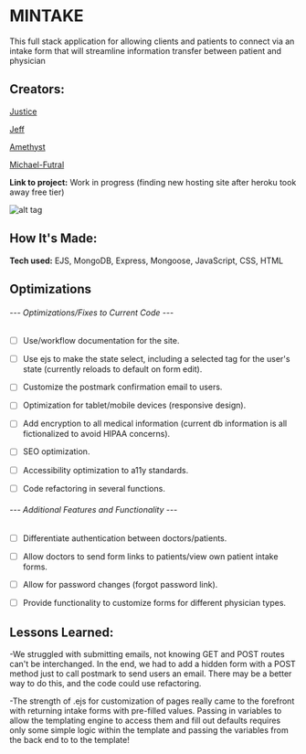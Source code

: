 # MINTAKE

This full stack application for allowing clients and patients to connect via an intake form that will streamline information transfer between patient and physician

## Creators:

[Justice](https://github.com/jaresj)

[Jeff](https://github.com/NothingRemains)

[Amethyst](https://github.com/amethystbibby)

[Michael-Futral](https://github.com/Michael-Futral)

**Link to project:** Work in progress (finding new hosting site after heroku took away free tier)

![alt tag](http://placecorgi.com/1200/650)

## How It's Made:

**Tech used:**
EJS, MongoDB, Express, Mongoose, JavaScript, CSS, HTML

## Optimizations

###### --- Optimizations/Fixes to Current Code ---

- [ ] Use/workflow documentation for the site.

- [ ] Use ejs to make the state select, including a selected tag for the user's state (currently reloads to default on form edit).

- [ ] Customize the postmark confirmation email to users.

- [ ] Optimization for tablet/mobile devices (responsive design).

- [ ] Add encryption to all medical information (current db information is all fictionalized to avoid HIPAA concerns).

- [ ] SEO optimization.

- [ ] Accessibility optimization to a11y standards.

- [ ] Code refactoring in several functions.

###### --- Additional Features and Functionality ---

- [ ] Differentiate authentication between doctors/patients.

- [ ] Allow doctors to send form links to patients/view own patient intake forms.

- [ ] Allow for password changes (forgot password link).

- [ ] Provide functionality to customize forms for different physician types.

## Lessons Learned:

-We struggled with submitting emails, not knowing GET and POST routes can't be interchanged. In the end, we had to add a hidden form with a POST method just to call postmark to send users an email. There may be a better way to do this, and the code could use refactoring.

-The strength of .ejs for customization of pages really came to the forefront with returning intake forms with pre-filled values. Passing in variables to allow the templating engine to access them and fill out defaults requires only some simple logic within the template and passing the variables from the back end to to the template!

